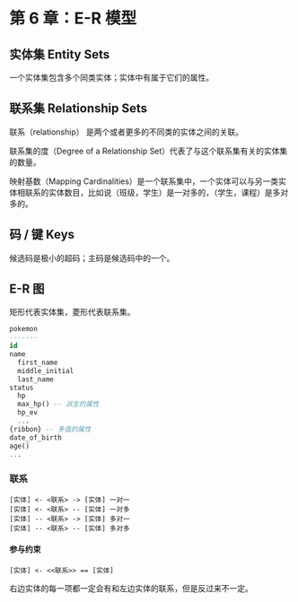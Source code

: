 # 第 6 章：E-R 模型

## 实体集 Entity Sets

一个实体集包含多个同类实体；实体中有属于它们的属性。

## 联系集 Relationship Sets

联系（relationship） 是两个或者更多的不同类的实体之间的关联。

联系集的度（Degree of a Relationship Set）代表了与这个联系集有关的实体集的数量。

映射基数（Mapping Cardinalities）是一个联系集中，一个实体可以与另一类实体相联系的实体数目，比如说（班级，学生）是一对多的，（学生，课程）是多对多的。

## 码 / 键 Keys

候选码是极小的超码；主码是候选码中的一个。

## E-R 图

矩形代表实体集，菱形代表联系集。

```sql
pokemon
-------
id
name
  first_name
  middle_initial
  last_name
status
  hp
  max_hp() -- 派生的属性
  hp_ev
  ...
{ribbon} -- 多值的属性
date_of_birth
age()
...
```

### 联系

```plain
[实体] <- <联系> -> [实体] 一对一
[实体] <- <联系> -- [实体] 一对多
[实体] -- <联系> -> [实体] 多对一
[实体] -- <联系> -- [实体] 多对多
```

#### 参与约束

```plain
[实体] <- <<联系>> == [实体]
```

右边实体的每一项都一定会有和左边实体的联系，但是反过来不一定。
